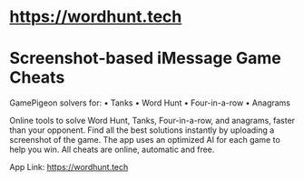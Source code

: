 # https://wordhunt.tech 
# Screenshot-based iMessage Game Cheats
 
GamePigeon solvers for:
• Tanks
• Word Hunt
• Four-in-a-row
• Anagrams


Online tools to solve Word Hunt, Tanks, Four-in-a-row, and anagrams, faster than your opponent. Find all the best solutions instantly by uploading a screenshot of the game. The app uses an optimized AI for each game to help you win. All cheats are online, automatic and free.  


App Link: 
https://wordhunt.tech

